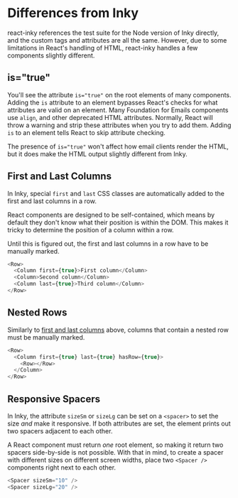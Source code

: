 # Differences from Inky

react-inky references the test suite for the Node version of Inky directly, and the custom tags and attributes are all the same. However, due to some limitations in React's handling of HTML, react-inky handles a few components slightly different.

## is="true"

You'll see the attribute `is="true"` on the root elements of many components. Adding the `is` attribute to an element bypasses React's checks for what attributes are valid on an element. Many Foundation for Emails components use `align`, and other deprecated HTML attributes. Normally, React will throw a warning and strip these attributes when you try to add them. Adding `is` to an element tells React to skip attribute checking.

The presence of `is="true"` won't affect how email clients render the HTML, but it does make the HTML output slightly different from Inky.

## First and Last Columns

In Inky, special `first` and `last` CSS classes are automatically added to the first and last columns in a row.

React components are designed to be self-contained, which means by default they don't know what their position is within the DOM. This makes it tricky to determine the position of a column within a row.

Until this is figured out, the first and last columns in a row have to be manually marked.

```js
<Row>
  <Column first={true}>First column</Column>
  <Column>Second column</Column>
  <Column last={true}>Third column</Column>
</Row>
```

## Nested Rows

Similarly to [first and last columns](#first-and-last-columns) above, columns that contain a nested row must be manually marked.

```js
<Row>
  <Column first={true} last={true} hasRow={true}>
    <Row></Row>
  </Column>
</Row>
```

## Responsive Spacers

In Inky, the attribute `sizeSm` or `sizeLg` can be set on a `<spacer>` to set the size *and* make it responsive. If both attributes are set, the element prints out two spacers adjacent to each other.

A React component must return *one* root element, so making it return two spacers side-by-side is not possible. With that in mind, to create a spacer with different sizes on different screen widths, place two `<Spacer />` components right next to each other.

```js
<Spacer sizeSm="10" />
<Spacer sizeLg="20" />
```
